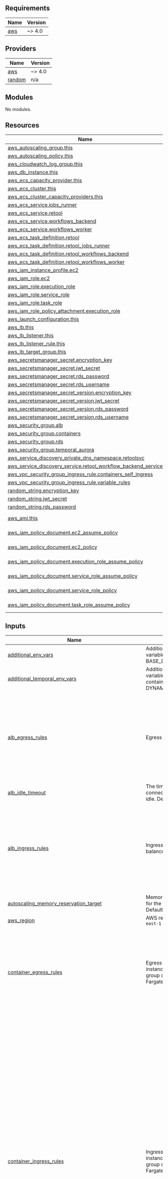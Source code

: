 <!-- BEGIN_TF_DOCS -->
## Requirements

| Name | Version |
|------|---------|
| <a name="requirement_aws"></a> [aws](#requirement\_aws) | ~> 4.0 |

## Providers

| Name | Version |
|------|---------|
| <a name="provider_aws"></a> [aws](#provider\_aws) | ~> 4.0 |
| <a name="provider_random"></a> [random](#provider\_random) | n/a |

## Modules

No modules.

## Resources

| Name | Type |
|------|------|
| [aws_autoscaling_group.this](https://registry.terraform.io/providers/hashicorp/aws/latest/docs/resources/autoscaling_group) | resource |
| [aws_autoscaling_policy.this](https://registry.terraform.io/providers/hashicorp/aws/latest/docs/resources/autoscaling_policy) | resource |
| [aws_cloudwatch_log_group.this](https://registry.terraform.io/providers/hashicorp/aws/latest/docs/resources/cloudwatch_log_group) | resource |
| [aws_db_instance.this](https://registry.terraform.io/providers/hashicorp/aws/latest/docs/resources/db_instance) | resource |
| [aws_ecs_capacity_provider.this](https://registry.terraform.io/providers/hashicorp/aws/latest/docs/resources/ecs_capacity_provider) | resource |
| [aws_ecs_cluster.this](https://registry.terraform.io/providers/hashicorp/aws/latest/docs/resources/ecs_cluster) | resource |
| [aws_ecs_cluster_capacity_providers.this](https://registry.terraform.io/providers/hashicorp/aws/latest/docs/resources/ecs_cluster_capacity_providers) | resource |
| [aws_ecs_service.jobs_runner](https://registry.terraform.io/providers/hashicorp/aws/latest/docs/resources/ecs_service) | resource |
| [aws_ecs_service.retool](https://registry.terraform.io/providers/hashicorp/aws/latest/docs/resources/ecs_service) | resource |
| [aws_ecs_service.workflows_backend](https://registry.terraform.io/providers/hashicorp/aws/latest/docs/resources/ecs_service) | resource |
| [aws_ecs_service.workflows_worker](https://registry.terraform.io/providers/hashicorp/aws/latest/docs/resources/ecs_service) | resource |
| [aws_ecs_task_definition.retool](https://registry.terraform.io/providers/hashicorp/aws/latest/docs/resources/ecs_task_definition) | resource |
| [aws_ecs_task_definition.retool_jobs_runner](https://registry.terraform.io/providers/hashicorp/aws/latest/docs/resources/ecs_task_definition) | resource |
| [aws_ecs_task_definition.retool_workflows_backend](https://registry.terraform.io/providers/hashicorp/aws/latest/docs/resources/ecs_task_definition) | resource |
| [aws_ecs_task_definition.retool_workflows_worker](https://registry.terraform.io/providers/hashicorp/aws/latest/docs/resources/ecs_task_definition) | resource |
| [aws_iam_instance_profile.ec2](https://registry.terraform.io/providers/hashicorp/aws/latest/docs/resources/iam_instance_profile) | resource |
| [aws_iam_role.ec2](https://registry.terraform.io/providers/hashicorp/aws/latest/docs/resources/iam_role) | resource |
| [aws_iam_role.execution_role](https://registry.terraform.io/providers/hashicorp/aws/latest/docs/resources/iam_role) | resource |
| [aws_iam_role.service_role](https://registry.terraform.io/providers/hashicorp/aws/latest/docs/resources/iam_role) | resource |
| [aws_iam_role.task_role](https://registry.terraform.io/providers/hashicorp/aws/latest/docs/resources/iam_role) | resource |
| [aws_iam_role_policy_attachment.execution_role](https://registry.terraform.io/providers/hashicorp/aws/latest/docs/resources/iam_role_policy_attachment) | resource |
| [aws_launch_configuration.this](https://registry.terraform.io/providers/hashicorp/aws/latest/docs/resources/launch_configuration) | resource |
| [aws_lb.this](https://registry.terraform.io/providers/hashicorp/aws/latest/docs/resources/lb) | resource |
| [aws_lb_listener.this](https://registry.terraform.io/providers/hashicorp/aws/latest/docs/resources/lb_listener) | resource |
| [aws_lb_listener_rule.this](https://registry.terraform.io/providers/hashicorp/aws/latest/docs/resources/lb_listener_rule) | resource |
| [aws_lb_target_group.this](https://registry.terraform.io/providers/hashicorp/aws/latest/docs/resources/lb_target_group) | resource |
| [aws_secretsmanager_secret.encryption_key](https://registry.terraform.io/providers/hashicorp/aws/latest/docs/resources/secretsmanager_secret) | resource |
| [aws_secretsmanager_secret.jwt_secret](https://registry.terraform.io/providers/hashicorp/aws/latest/docs/resources/secretsmanager_secret) | resource |
| [aws_secretsmanager_secret.rds_password](https://registry.terraform.io/providers/hashicorp/aws/latest/docs/resources/secretsmanager_secret) | resource |
| [aws_secretsmanager_secret.rds_username](https://registry.terraform.io/providers/hashicorp/aws/latest/docs/resources/secretsmanager_secret) | resource |
| [aws_secretsmanager_secret_version.encryption_key](https://registry.terraform.io/providers/hashicorp/aws/latest/docs/resources/secretsmanager_secret_version) | resource |
| [aws_secretsmanager_secret_version.jwt_secret](https://registry.terraform.io/providers/hashicorp/aws/latest/docs/resources/secretsmanager_secret_version) | resource |
| [aws_secretsmanager_secret_version.rds_password](https://registry.terraform.io/providers/hashicorp/aws/latest/docs/resources/secretsmanager_secret_version) | resource |
| [aws_secretsmanager_secret_version.rds_username](https://registry.terraform.io/providers/hashicorp/aws/latest/docs/resources/secretsmanager_secret_version) | resource |
| [aws_security_group.alb](https://registry.terraform.io/providers/hashicorp/aws/latest/docs/resources/security_group) | resource |
| [aws_security_group.containers](https://registry.terraform.io/providers/hashicorp/aws/latest/docs/resources/security_group) | resource |
| [aws_security_group.rds](https://registry.terraform.io/providers/hashicorp/aws/latest/docs/resources/security_group) | resource |
| [aws_security_group.temporal_aurora](https://registry.terraform.io/providers/hashicorp/aws/latest/docs/resources/security_group) | resource |
| [aws_service_discovery_private_dns_namespace.retoolsvc](https://registry.terraform.io/providers/hashicorp/aws/latest/docs/resources/service_discovery_private_dns_namespace) | resource |
| [aws_service_discovery_service.retool_workflow_backend_service](https://registry.terraform.io/providers/hashicorp/aws/latest/docs/resources/service_discovery_service) | resource |
| [aws_vpc_security_group_ingress_rule.containers_self_ingress](https://registry.terraform.io/providers/hashicorp/aws/latest/docs/resources/vpc_security_group_ingress_rule) | resource |
| [aws_vpc_security_group_ingress_rule.variable_rules](https://registry.terraform.io/providers/hashicorp/aws/latest/docs/resources/vpc_security_group_ingress_rule) | resource |
| [random_string.encryption_key](https://registry.terraform.io/providers/hashicorp/random/latest/docs/resources/string) | resource |
| [random_string.jwt_secret](https://registry.terraform.io/providers/hashicorp/random/latest/docs/resources/string) | resource |
| [random_string.rds_password](https://registry.terraform.io/providers/hashicorp/random/latest/docs/resources/string) | resource |
| [aws_ami.this](https://registry.terraform.io/providers/hashicorp/aws/latest/docs/data-sources/ami) | data source |
| [aws_iam_policy_document.ec2_assume_policy](https://registry.terraform.io/providers/hashicorp/aws/latest/docs/data-sources/iam_policy_document) | data source |
| [aws_iam_policy_document.ec2_policy](https://registry.terraform.io/providers/hashicorp/aws/latest/docs/data-sources/iam_policy_document) | data source |
| [aws_iam_policy_document.execution_role_assume_policy](https://registry.terraform.io/providers/hashicorp/aws/latest/docs/data-sources/iam_policy_document) | data source |
| [aws_iam_policy_document.service_role_assume_policy](https://registry.terraform.io/providers/hashicorp/aws/latest/docs/data-sources/iam_policy_document) | data source |
| [aws_iam_policy_document.service_role_policy](https://registry.terraform.io/providers/hashicorp/aws/latest/docs/data-sources/iam_policy_document) | data source |
| [aws_iam_policy_document.task_role_assume_policy](https://registry.terraform.io/providers/hashicorp/aws/latest/docs/data-sources/iam_policy_document) | data source |

## Inputs

| Name | Description | Type | Default | Required |
|------|-------------|------|---------|:--------:|
| <a name="input_additional_env_vars"></a> [additional\_env\_vars](#input\_additional\_env\_vars) | Additional environment variables (e.g. BASE\_DOMAIN) | `list(map(string))` | `[]` | no |
| <a name="input_additional_temporal_env_vars"></a> [additional\_temporal\_env\_vars](#input\_additional\_temporal\_env\_vars) | Additional environment variables for Temporal containers (e.g. DYNAMIC\_CONFIG\_PATH) | `list(map(string))` | `[]` | no |
| <a name="input_alb_egress_rules"></a> [alb\_egress\_rules](#input\_alb\_egress\_rules) | Egress rules for load balancer | <pre>list(<br>    object({<br>      description      = string<br>      from_port        = string<br>      to_port          = string<br>      protocol         = string<br>      cidr_blocks      = list(string)<br>      ipv6_cidr_blocks = list(string)<br>    })<br>  )</pre> | <pre>[<br>  {<br>    "cidr_blocks": [<br>      "0.0.0.0/0"<br>    ],<br>    "description": "Global outbound",<br>    "from_port": "0",<br>    "ipv6_cidr_blocks": [<br>      "::/0"<br>    ],<br>    "protocol": "-1",<br>    "to_port": "0"<br>  }<br>]</pre> | no |
| <a name="input_alb_idle_timeout"></a> [alb\_idle\_timeout](#input\_alb\_idle\_timeout) | The time in seconds that the connection is allowed to be idle. Defaults to 60. | `number` | `60` | no |
| <a name="input_alb_ingress_rules"></a> [alb\_ingress\_rules](#input\_alb\_ingress\_rules) | Ingress rules for load balancer | <pre>list(<br>    object({<br>      description      = string<br>      from_port        = string<br>      to_port          = string<br>      protocol         = string<br>      cidr_blocks      = list(string)<br>      ipv6_cidr_blocks = list(string)<br>    })<br>  )</pre> | <pre>[<br>  {<br>    "cidr_blocks": [<br>      "0.0.0.0/0"<br>    ],<br>    "description": "Global HTTP inbound",<br>    "from_port": "80",<br>    "ipv6_cidr_blocks": [<br>      "::/0"<br>    ],<br>    "protocol": "tcp",<br>    "to_port": "80"<br>  }<br>]</pre> | no |
| <a name="input_autoscaling_memory_reservation_target"></a> [autoscaling\_memory\_reservation\_target](#input\_autoscaling\_memory\_reservation\_target) | Memory reservation target for the Autoscaling Group. Defaults to 70.0. | `number` | `70` | no |
| <a name="input_aws_region"></a> [aws\_region](#input\_aws\_region) | AWS region. Defaults to `us-east-1` | `string` | `"us-east-1"` | no |
| <a name="input_container_egress_rules"></a> [container\_egress\_rules](#input\_container\_egress\_rules) | Egress rules for EC2 instances in autoscaling group or ECS services in Fargate | <pre>list(<br>    object({<br>      description      = string<br>      from_port        = string<br>      to_port          = string<br>      protocol         = string<br>      cidr_blocks      = list(string)<br>      ipv6_cidr_blocks = list(string)<br>    })<br>  )</pre> | <pre>[<br>  {<br>    "cidr_blocks": [<br>      "0.0.0.0/0"<br>    ],<br>    "description": "Global outbound",<br>    "from_port": "0",<br>    "ipv6_cidr_blocks": [<br>      "::/0"<br>    ],<br>    "protocol": "-1",<br>    "to_port": "0"<br>  }<br>]</pre> | no |
| <a name="input_container_ingress_rules"></a> [container\_ingress\_rules](#input\_container\_ingress\_rules) | Ingress rules for EC2 instances in autoscaling group or ECS services in Fargate | <pre>map(<br>    object({<br>      description                  = string<br>      from_port                    = string<br>      to_port                      = string<br>      protocol                     = string<br>      cidr_block                   = optional(string)<br>      ipv6_cidr_block              = optional(string)<br>      referenced_security_group_id = optional(string)<br>    })<br>  )</pre> | <pre>{<br>  "fifth": {<br>    "cidr_block": "0.0.0.0/0",<br>    "description": "SSH inbound ipv4",<br>    "from_port": "22",<br>    "protocol": "tcp",<br>    "to_port": "22"<br>  },<br>  "first": {<br>    "cidr_block": "0.0.0.0/0",<br>    "description": "Global HTTP inbound ipv4",<br>    "from_port": "80",<br>    "protocol": "tcp",<br>    "to_port": "3000"<br>  },<br>  "fourth": {<br>    "description": "Global HTTPS inbound ipv4",<br>    "from_port": "443",<br>    "ipv6_cidr_block": "::/0",<br>    "protocol": "tcp",<br>    "to_port": "3000"<br>  },<br>  "second": {<br>    "description": "Global HTTP inbound ipv6",<br>    "from_port": "80",<br>    "ipv6_cidr_block": "::/0",<br>    "protocol": "tcp",<br>    "to_port": "3000"<br>  },<br>  "sixth": {<br>    "description": "SSH inbound ipv6",<br>    "from_port": "22",<br>    "ipv6_cidr_block": "::/0",<br>    "protocol": "tcp",<br>    "to_port": "22"<br>  },<br>  "third": {<br>    "cidr_block": "0.0.0.0/0",<br>    "description": "Global HTTPS inbound ipv4",<br>    "from_port": "443",<br>    "protocol": "tcp",<br>    "to_port": "3000"<br>  }<br>}</pre> | no |
| <a name="input_cookie_insecure"></a> [cookie\_insecure](#input\_cookie\_insecure) | Whether to allow insecure cookies. Should be turned off when serving on HTTPS. Defaults to true. | `bool` | `true` | no |
| <a name="input_deployment_name"></a> [deployment\_name](#input\_deployment\_name) | Name prefix for created resources. Defaults to `retool`. | `string` | `"retool"` | no |
| <a name="input_ecs_insights_enabled"></a> [ecs\_insights\_enabled](#input\_ecs\_insights\_enabled) | Whether or not to enable ECS Container Insights. Defaults to `enabled` | `string` | `"enabled"` | no |
| <a name="input_ecs_retool_image"></a> [ecs\_retool\_image](#input\_ecs\_retool\_image) | Container image for desired Retool version. Defaults to `2.106.2` | `string` | `"tryretool/backend:2.116.3"` | no |
| <a name="input_ecs_task_resource_map"></a> [ecs\_task\_resource\_map](#input\_ecs\_task\_resource\_map) | Amount of CPU and Memory provisioned for each task. | <pre>map(object({<br>    cpu    = number<br>    memory = number<br>  }))</pre> | <pre>{<br>  "jobs_runner": {<br>    "cpu": 1024,<br>    "memory": 2048<br>  },<br>  "main": {<br>    "cpu": 2048,<br>    "memory": 4096<br>  },<br>  "workflows_backend": {<br>    "cpu": 2048,<br>    "memory": 4096<br>  },<br>  "workflows_worker": {<br>    "cpu": 2048,<br>    "memory": 4096<br>  }<br>}</pre> | no |
| <a name="input_force_deployment"></a> [force\_deployment](#input\_force\_deployment) | Used to force the deployment even when the image and parameters are otherwised unchanged. Defaults to false. | `string` | `false` | no |
| <a name="input_instance_type"></a> [instance\_type](#input\_instance\_type) | ECS cluster instance type. Defaults to `t2.large` | `string` | `"t2.large"` | no |
| <a name="input_launch_type"></a> [launch\_type](#input\_launch\_type) | n/a | `string` | `"FARGATE"` | no |
| <a name="input_log_retention_in_days"></a> [log\_retention\_in\_days](#input\_log\_retention\_in\_days) | Number of days to retain logs in CloudWatch. Defaults to 14. | `number` | `14` | no |
| <a name="input_max_instance_count"></a> [max\_instance\_count](#input\_max\_instance\_count) | Max number of EC2 instances. Defaults to 10. | `number` | `10` | no |
| <a name="input_maximum_percent"></a> [maximum\_percent](#input\_maximum\_percent) | Maximum percentage of tasks to run during a deployment. Defaults to 250. | `number` | `250` | no |
| <a name="input_min_instance_count"></a> [min\_instance\_count](#input\_min\_instance\_count) | Min/desired number of EC2 instances. Defaults to 4. | `number` | `3` | no |
| <a name="input_minimum_healthy_percent"></a> [minimum\_healthy\_percent](#input\_minimum\_healthy\_percent) | Minimum percentage of tasks to run during a deployment. Defaults to 50. | `number` | `50` | no |
| <a name="input_node_env"></a> [node\_env](#input\_node\_env) | Value for NODE\_ENV variable. Defaults to `production` and should not be set to any other value, regardless of environment. | `string` | `"production"` | no |
| <a name="input_rds_instance_class"></a> [rds\_instance\_class](#input\_rds\_instance\_class) | Instance class for RDS. Defaults to `db.m6g.large` | `string` | `"db.m6g.large"` | no |
| <a name="input_rds_performance_insights_enabled"></a> [rds\_performance\_insights\_enabled](#input\_rds\_performance\_insights\_enabled) | Whether to enable Performance Insights for RDS. Defaults to true. | `bool` | `true` | no |
| <a name="input_rds_performance_insights_retention_period"></a> [rds\_performance\_insights\_retention\_period](#input\_rds\_performance\_insights\_retention\_period) | The time in days to retain Performance Insights for RDS. Defaults to 14. | `number` | `14` | no |
| <a name="input_rds_publicly_accessible"></a> [rds\_publicly\_accessible](#input\_rds\_publicly\_accessible) | Whether the RDS instance should be publicly accessible. Defaults to false. | `bool` | `true` | no |
| <a name="input_rds_username"></a> [rds\_username](#input\_rds\_username) | Master username for the RDS instance. Defaults to Retool. | `string` | `"retool"` | no |
| <a name="input_retool_license_key"></a> [retool\_license\_key](#input\_retool\_license\_key) | Retool license key | `string` | `"EXPIRED-LICENSE-KEY-TRIAL"` | no |
| <a name="input_secret_length"></a> [secret\_length](#input\_secret\_length) | Length of secrets generated (e.g. ENCRYPTION\_KEY, RDS\_PASSWORD). Defaults to 48. | `number` | `48` | no |
| <a name="input_ssh_key_name"></a> [ssh\_key\_name](#input\_ssh\_key\_name) | SSH key name for accessing EC2 instances | `string` | n/a | yes |
| <a name="input_subnet_ids"></a> [subnet\_ids](#input\_subnet\_ids) | Select at two subnets in your selected VPC. | `list(string)` | n/a | yes |
| <a name="input_temporal_aurora_performance_insights_enabled"></a> [temporal\_aurora\_performance\_insights\_enabled](#input\_temporal\_aurora\_performance\_insights\_enabled) | Whether to enable Performance Insights for Temporal Aurora. Defaults to true. | `bool` | `true` | no |
| <a name="input_temporal_aurora_performance_insights_retention_period"></a> [temporal\_aurora\_performance\_insights\_retention\_period](#input\_temporal\_aurora\_performance\_insights\_retention\_period) | The time in days to retain Performance Insights for Temporal Aurora. Defaults to 14. | `number` | `14` | no |
| <a name="input_temporal_aurora_publicly_accessible"></a> [temporal\_aurora\_publicly\_accessible](#input\_temporal\_aurora\_publicly\_accessible) | Whether the Temporal Aurora instance should be publicly accessible. Defaults to false. | `bool` | `false` | no |
| <a name="input_temporal_aurora_username"></a> [temporal\_aurora\_username](#input\_temporal\_aurora\_username) | Master username for the Temporal Aurora instance. Defaults to Retool. | `string` | `"retool"` | no |
| <a name="input_temporal_cluster_config"></a> [temporal\_cluster\_config](#input\_temporal\_cluster\_config) | namescape: temporal namespace to use for Retool Workflows. We recommend this is only used by Retool. If use\_existing\_temporal\_cluster == true this should be config for currently existing cluster. If use\_existing\_temporal\_cluster == false, you should use the defaults. host: hostname for Temporal Frontend service port: port for Temporal Frontend service tls\_enabled: Whether to use tls when connecting to Temporal Frontend. For mTLS, configure tls\_crt and tls\_key. tls\_crt: For mTLS only. Base64 encoded string of public tls certificate tls\_key: For mTLS only. Base64 encoded string of private tls key | <pre>object({<br>    namespace   = string<br>    host        = string<br>    port        = string<br>    tls_enabled = bool<br>    tls_crt     = optional(string)<br>    tls_key     = optional(string)<br>  })</pre> | <pre>{<br>  "host": "temporal.retoolsvc",<br>  "namespace": "workflows",<br>  "port": "7233",<br>  "tls_enabled": false<br>}</pre> | no |
| <a name="input_use_exising_temporal_cluster"></a> [use\_exising\_temporal\_cluster](#input\_use\_exising\_temporal\_cluster) | Whether to use an already existing Temporal Cluster. Defaults to false. Set to true and set temporal\_cluster\_config if you already have a Temporal cluster you want to use with Retool. | `bool` | `false` | no |
| <a name="input_vpc_id"></a> [vpc\_id](#input\_vpc\_id) | Select a VPC that allows instances access to the Internet. | `string` | n/a | yes |
| <a name="input_workflows_enabled"></a> [workflows\_enabled](#input\_workflows\_enabled) | Whether to enable Workflows-specific containers, services, etc.. Defaults to false. | `bool` | `false` | no |

## Outputs

No outputs.
<!-- END_TF_DOCS -->